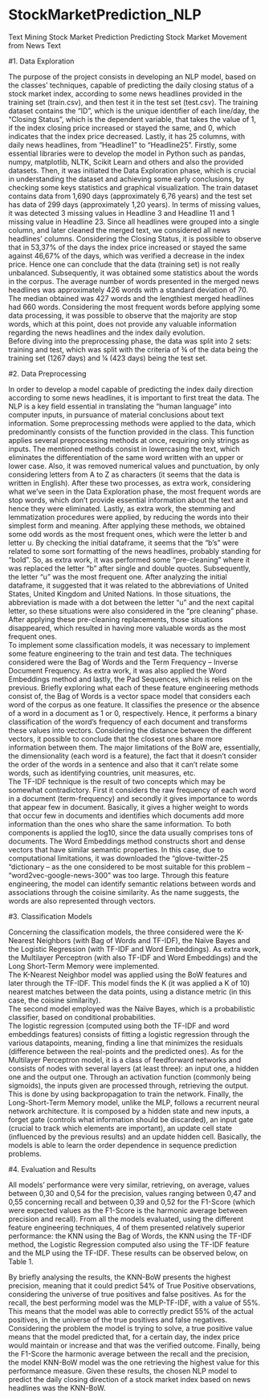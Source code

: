 # StockMarketPrediction_NLP

Text Mining 
Stock Market Prediction 
Predicting Stock Market Movement from News Text 
 
 
#1.	Data Exploration 
 
The purpose of the project consists in developing an NLP model, based on the classes’ techniques, capable of predicting the daily closing status of a stock market index, according to some news headlines provided in the training set (train.csv), and then test it in the test set (test.csv). 
The training dataset contains the “ID”, which is the unique identifier of each line/day, the “Closing Status”, which is the dependent variable, that takes the value of 1, if the index closing price increased or stayed the same, and 0, which indicates that the index price decreased. Lastly, it has 25 columns, with daily news headlines, from “Headline1” to “Headline25”. 
Firstly, some essential libraries were to develop the model in Python such as pandas, numpy, matplotlib, NLTK, Scikit Learn and others and also the provided datasets. 
Then, it was initiated the Data Exploration phase, which is crucial in understanding the dataset and achieving some early conclusions, by checking some keys statistics and graphical visualization. 
The train dataset contains data from 1,690 days (approximately 6,76 years)  and the test set has data of 299 days (approximately 1,20 years). 
In terms of missing values, it was detected 3 missing values in Headline 3 and Headline 11 and 1 missing value in Headline 23. Since all headlines were grouped into a single column, and later cleaned the merged text, we considered all news headlines’ columns. 
Considering the Closing Status, it is possible to observe that in 53,37% of the days the index price increased or stayed the same against 46,67% of the days, which was verified a decrease in the index price. Hence one can conclude that the data (training set) is not really unbalanced. 
Subsequently, it was obtained some statistics about the words in the corpus. The average number of words presented in the merged news headlines was approximately 426 words with a standard deviation of 70. The median obtained was 427 words and the lengthiest merged headlines had 660 words. Considering the most frequent words before applying some data processing, it was possible to observe that the majority are stop words, which at this point, does not provide any valuable information regarding the news headlines and the index daily evolution.  
Before diving into the preprocessing phase, the data was split into 2 sets: training and test, which was split with the criteria of ¾ of the data being the training set (1267 days) and ¼ (423 days) being the test set.  

#2.	Data Preprocessing 
 
In order to develop a model capable of predicting the index daily direction according to some news headlines, it is important to first treat the data. The NLP is a key field essential in translating the “human language” into computer inputs, in pursuance of material conclusions about text information. 
Some preprocessing methods were applied to the data, which predominantly consists of the function provided in the class. This function applies several preprocessing methods at once, requiring only strings as inputs. The mentioned methods consist in lowercasing the text, which eliminates the differentiation of the same word written with an upper or lower case. Also, it was removed numerical values and punctuation, by only considering letters from A to Z as characters (it seems that the data is written in English). After these two processes, as extra work, considering what we’ve seen in the Data Exploration phase, the most frequent words are stop words, which don’t provide essential information about the text and hence they were eliminated. Lastly, as extra work, the stemming and lemmatization procedures were applied, by reducing the words into their simplest form and meaning. After applying these methods, we obtained some odd words as the most frequent ones, which were the letter b and letter u. By checking the initial dataframe, it seems that the “b’s” were related to some sort formatting of the news headlines, probably standing for “bold”. So, as extra work, it was performed some “pre-cleaning” where it was replaced the letter “b” after single and double quotes. Subsequently, the letter “u” was the most frequent one. After analyzing the initial dataframe, it suggested that it was related to the abbreviations of United States, United Kingdom and United Nations. In those situations, the abbreviation is made with a dot between the letter “u” and the next capital letter, so these situations were also considered in the “pre cleaning” phase.  
After applying these pre-cleaning replacements, those situations disappeared, which resulted in having more valuable words as the most frequent ones.  
To implement some classification models, it was necessary to implement some feature engineering to the train and test data. The techniques considered were the Bag of Words and the Term Frequency – Inverse Document Frequency. As extra work, it was also applied the Word Embeddings method and lastly, the Pad Sequences, which is relies on the previous. 
Briefly exploring what each of these feature engineering methods consist of, the Bag of Words is a vector space model that considers each word of the corpus as one feature. It classifies the presence or the absence of a word in a document as 1 or 0, respectively. Hence, it performs a binary classification of the word’s frequency of each document and transforms these values into vectors. Considering the distance between the different vectors, it possible to conclude that the closest ones share more information between them. The major limitations of the BoW are, essentially, the dimensionality (each word is a feature), the fact that it doesn’t consider the order of the words in a sentence and also that it can’t relate some words, such as identifying countries, unit measures, etc.  
The TF-IDF technique is the result of two concepts which may be somewhat contradictory. First it considers the raw frequency of each word in a document (term-frequency) and secondly it gives importance to words that appear few in document. Basically, it gives a higher weight to words that occur few in documents and identifies which documents add more information than the ones who share the same information. To both components is applied the log10, since the data usually comprises tons of documents. 
The Word Embeddings method constructs short and dense vectors that have similar semantic properties. In this case, due to computational limitations, it was downloaded the “glove-twitter-25 “dictionary – as the one considered to be most suitable for this problem – “word2vec-google-news-300” was too large. Through this feature engineering, the model can identify semantic relations between words and associations through the coisine similarity. As the name suggests, the words are also represented through vectors.  
 

#3.	Classification Models 
 
Concerning the classification models, the three considered were the K-Nearest Neighbors (with Bag of Words and TF-IDF), the Naïve Bayes and the Logistic Regression (with TF-IDF and Word Embeddings). As extra work, the Multilayer Perceptron (with also TF-IDF and Word Embeddings) and  the Long Short-Term Memory were implemented.  
The K-Nearest Neighbor model was applied using the BoW features and later through the TF-IDF. This model finds the K (it was applied a K of 10) nearest matches between the data points, using a distance metric (in this case, the coisine similarity).  
The second model employed was the Naïve Bayes, which is a probabilistic classifier, based on conditional probabilities.  
The logistic regression (computed using both the TF-IDF and word embeddings features) consists of fitting a logistic regression through the various datapoints, meaning, finding a line that minimizes the residuals (difference between the real-points and the predicted ones). 
As for the Multilayer Perceptron model, it is a class of feedforward networks and consists of nodes with several layers (at least three): an input one, a hidden one and the output one. Through an activation function (commonly being sigmoids), the inputs given are processed through, retrieving the output. This is done by using backpropagation to train the network. 
Finally, the Long-Short-Term Memory model, unlike the MLP, follows a recurrent neural network architecture. It is composed by a hidden state and new inputs, a forget gate (controls what information should be discarded), an input gate (crucial to track which elements are important), an update cell state (influenced by the previous results) and an update hidden cell.  Basically, the models is able to learn the order dependence in sequence prediction problems. 
  
 

#4.	Evaluation and Results 
 
All models’ performance were very similar, retrieving, on average, values between 0,30 and 0,54 for the precision, values ranging between 0,47 and 0,55 concerning recall and between 0,39 and 0,52 for the F1-Score (which were expected values as the F1-Score is the harmonic average between precision and recall). 
From all the models evaluated, using the different feature engineering techniques, 4 of them presented relatively superior performance: the KNN using  the Bag of Words, the KNN using the TF-IDF method, the Logistic Regression computed also using the TF-IDF feature and the MLP using the TF-IDF. These results can be observed below, on Table 1. 
  
By briefly analysing the results, the KNN-BoW presents the highest precision, meaning that it could predict 54% of True Positive observations, considering the universe of true positives and false positives. As for the recall, the best performing model was the MLP-TF-IDF, with a value of 55%. This means that the model was able to correctly predict 55% of the actual positives, in the universe of the true positives and false negatives. Considering the problem the model is trying to solve, a true positive value means that the model predicted that, for a certain day, the index price would maintain or increase and that was the verified outcome. Finally, being the F1-Score the harmonic average between the recall and the precision, the model KNN-BoW model was the one retrieving the highest value for this performance measure. 
Given these results, the chosen NLP model to predict the daily closing direction of a stock market index based on news headlines was the KNN-BoW. 
 
